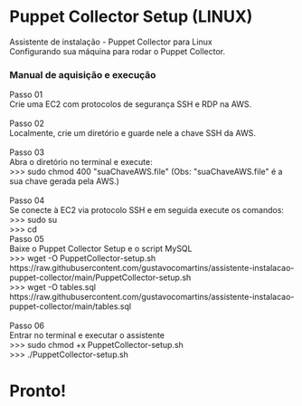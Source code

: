 # Puppet Collector Setup (LINUX)
Assistente de instalação - Puppet Collector para Linux<br>
Configurando sua máquina para rodar o Puppet Collector.

<h3>Manual de aquisição e execução</h3>
Passo 01<br>
Crie uma EC2 com protocolos de segurança SSH e RDP na AWS.<br><br>
Passo 02<br>
Localmente, crie um diretório e guarde nele a chave SSH da AWS.<br><br>
Passo 03<br>
Abra o diretório no terminal e execute:<br>
>>> sudo chmod 400 "suaChaveAWS.file" (Obs: "suaChaveAWS.file" é a sua chave gerada pela AWS.)<br><br>
Passo 04<br>
Se conecte à EC2 via protocolo SSH e em seguida execute os comandos:<br>
>>> sudo su<br>
>>> cd<br>
Passo 05<br>
Baixe o Puppet Collector Setup e o script MySQL<br>
>>> wget -O PuppetCollector-setup.sh https://raw.githubusercontent.com/gustavocomartins/assistente-instalacao-puppet-collector/main/PuppetCollector-setup.sh<br>
>>> wget -O tables.sql https://raw.githubusercontent.com/gustavocomartins/assistente-instalacao-puppet-collector/main/tables.sql<br><br>
Passo 06<br>
Entrar no terminal e executar o assistente<br>
>>> sudo chmod +x PuppetCollector-setup.sh <br>
>>> ./PuppetCollector-setup.sh <br>

<h1>Pronto!</h1>
